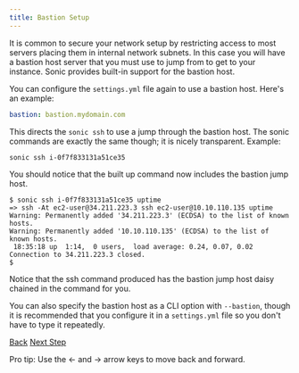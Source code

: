```yaml
---
title: Bastion Setup
---
```


It is common to secure your network setup by restricting access to most servers placing them in internal network subnets.  In this case you will have a bastion host server that you must use to jump from to get to your instance. Sonic provides built-in support for the bastion host.

You can configure the `settings.yml` file again to use a bastion host. Here's an example:

```yaml
bastion: bastion.mydomain.com
```

This directs the `sonic ssh` to use a jump through the bastion host. The sonic commands are exactly the same though; it is nicely transparent. Example:

```
sonic ssh i-0f7f833131a51ce35
```

You should notice that the built up command now includes the bastion jump host.

```
$ sonic ssh i-0f7f833131a51ce35 uptime
=> ssh -At ec2-user@34.211.223.3 ssh ec2-user@10.10.110.135 uptime
Warning: Permanently added '34.211.223.3' (ECDSA) to the list of known hosts.
Warning: Permanently added '10.10.110.135' (ECDSA) to the list of known hosts.
 18:35:18 up  1:14,  0 users,  load average: 0.24, 0.07, 0.02
Connection to 34.211.223.3 closed.
$
```

Notice that the ssh command produced has the bastion jump host daisy chained in the command for you.

You can also specify the bastion host as a CLI option with `--bastion`, though it is recommended that you configure it in a `settings.yml` file so you don't have to type it repeatedly.

<a id="prev" class="btn btn-basic" href="{% link _docs/install.md %}">Back</a>
<a id="next" class="btn btn-primary" href="{% link _docs/tutorial.md %}">Next Step</a>
<p class="keyboard-tip">Pro tip: Use the <- and -> arrow keys to move back and forward.</p>
